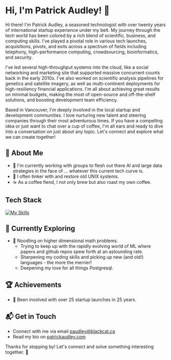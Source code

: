 # Hi, I'm Patrick Audley! 👋

Hi there! I'm Patrick Audley, a seasoned technologist with over twenty years of international startup experience under my belt. My journey through the tech world has been colored by a rich blend of scientific, business, and computing skills. I've played a pivotal role in various tech launches, acquisitions, pivots, and exits across a spectrum of fields including telephony, high-performance computing, crowdsourcing, bioinformatics, and security.

I've led several high-throughput systems into the cloud, like a social networking and marketing site that supported massive concurrent counts back in the early 2010s. I've also worked on scientific analysis pipelines for genetics and satellite imagery, as well as multi-continent deployments for high-resiliency financial applications. I'm all about achieving great results on minimal budgets, making the most of open-source and off-the-shelf solutions, and boosting development team efficiency.

Based in Vancouver, I'm deeply involved in the local startup and development communities. I love nurturing new talent and steering companies through their most adventurous times. If you have a compelling idea or just want to chat over a cup of coffee, I'm all ears and ready to dive into a conversation on just about any topic. Let's connect and explore what we can create together!


## 🚀 About Me

- 🔭 I'm currently working with groups to flesh out there AI and large data strategies in the face of ... whatever this current tech curve is.
- 📝 I often tinker with and restore old UNIX systems.
- ☕ As a coffee fiend, I not only brew but also roast my own coffee.

## Tech Stack
[![My Skills](https://skillicons.dev/icons?i=aws,gcp,c,cpp,cloudflare,d3,docker,emacs,git,go,jquery,linux,bsd,bash,lua,mysql,perl,nginx,postgres,php,js,html,css,wasm,py,r,regex,rust,ruby,sqlite,solidity,svg,tensorflow,ubuntu,vim,vue,vuetify,wordpress,yarn)](https://skillicons.dev)

## 🌱 Currently Exploring

- 🚀 Noodling on higher dimensional math problems.
  - Trying to keep up with the rapidly evolving world of ML where papers and github repos spew forth at an astounding rate.
  - Sharpening my coding skills and picking up new (and old!) languages - the more the merrier!
  - Deepening my love for all things Postgresql.

 ## 🏆 Achievements

- 🌟 Been involved with over 25 startup launches in 25 years.


## 📬 Get in Touch

- Connect with me via email [paudley@blackcat.ca](mailto:paudley@blackcat.ca)
- Read my bio on [patrickaudley.com](https://patrickaudley.com)

Thanks for stopping by! Let's connect and solve something interesting together. 🚀



<!--

Here are some ideas to get you started:

- 🔭 I’m currently working on ...
- 🌱 I’m currently learning ...
- 👯 I’m looking to collaborate on ...
- 🤔 I’m looking for help with ...
- 💬 Ask me about ...
- 📫 How to reach me: ...
- 😄 Pronouns: ...
- ⚡ Fun fact: ...
-->

